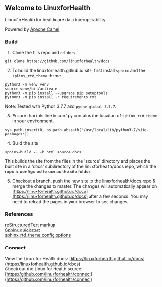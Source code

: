 ## Welcome to LinuxforHealth

LinuxforHealth for healthcare data interoperability

Powered by [Apache Camel](https://camel.apache.org/)

### Build

1. Clone the this repo and `cd docs`.
```
git clone https://github.com/linuxforhealth/docs
```

2. To build the linuxforhealth.github.io site, first install `sphinx` and the `sphinx_rtd_theme` theme.
```
python3 -m venv venv
source venv/bin/activate
python3 -m pip install --upgrade pip setuptools
python3 -m pip install -r requirements.txt
```
Note: Tested with Python 3.7.7 and `pyenv global 3.7.7`.

3. Ensure that this line in conf.py contains the location of `sphinx_rtd_theme` in your environment.
```
sys.path.insert(0, os.path.abspath('/usr/local/lib/python3.7/site-packages'))
```

4. Build the site
```
sphinx-build -E -b html source docs
```
This builds the site from the files in the 'source' directory and places the built site in a 'docs' subdirectory of the linuxforhealth/docs repo, which the repo is configured to use as the site folder.

5. Checkout a branch, push the new site to the linuxforhealth/docs repo & merge the changes to master.  The changes will automatically appear on [https://linuxforhealth.github.io/docs](https://linuxforhealth.github.io/docs) after a few seconds.  You may need to reload the pages in your browser to see changes.

### References

[reStructuredText markup](https://www.sphinx-doc.org/en/master/usage/restructuredtext/basics.html#rst-directives)  
[Sphinx quickstart](https://www.sphinx-doc.org/en/master/usage/quickstart.html)  
[sphinx_rtd_theme config options](https://sphinx-rtd-theme.readthedocs.io/en/latest/configuring.html)

### Connect

View the Linux for Health docs: [https://linuxforhealth.github.io/docs](https://linuxforhealth.github.io/docs)  
Check out the Linux for Health source: [https://github.com/linuxforhealth/connect](https://github.com/linuxforhealth/connect)
